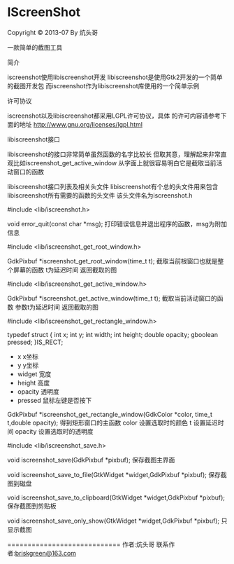 IScreenShot
===========

Copyright © 2013-07 By 炕头哥

一款简单的截图工具

简介

iscreenshot使用libiscreenshot开发
libiscreenshot是使用Gtk2开发的一个简单的截图开发包
而iscreenshot作为libiscreenshot库使用的一个简单示例

许可协议

iscreenshot以及libiscreenshot都采用LGPL许可协议，具体
的许可内容请参考下面的地址
http://www.gnu.org/licenses/lgpl.html

libiscreenshot接口

libiscreenshot的接口非常简单虽然函数的名字比较长
但取其意，理解起来非常直观比如iscreenshot_get_active_window
从字面上就很容易明白它是截取当前活动窗口的函数

libiscreenshot接口列表及相关头文件
libiscreenshot有个总的头文件用来包含libiscreenshot所有需要的函数的头文件
该头文件名为iscreenshot.h

#include <lib/iscreenshot.h>

void error_quit(const char *msg);
打印错误信息并退出程序的函数，msg为附加信息

#include <lib/iscreenshot_get_root_window.h>

GdkPixbuf *iscreenshot_get_root_window(time_t t);
截取当前根窗口也就是整个屏幕的函数
t为延迟时间
返回截取的图

#include <lib/iscreenshot_get_active_window.h>

GdkPixbuf *iscreenshot_get_active_window(time_t t);
截取当前活动窗口的函数
参数t为延迟时间
返回截取的图

#include <lib/iscreenshot_get_rectangle_window.h>

typedef struct
{
	int x;
	int y;
	int width;
	int height;
	double opacity;
	gboolean pressed;
}IS_RECT;

 * x x坐标
 * y y坐标
 * widget 宽度
 * height 高度
 * opacity 透明度
 * pressed 鼠标左键是否按下


GdkPixbuf *iscreenshot_get_rectangle_window(GdkColor *color,
		time_t t,double opacity);
得到矩形窗口的主函数
color 设置选取时的颜色
t 设置延迟时间
opacity 设置选取时的透明度

#include <lib/iscreenshot_save.h>

void iscreenshot_save(GdkPixbuf *pixbuf);
保存截图主界面

void iscreenshot_save_to_file(GtkWidget *widget,GdkPixbuf *pixbuf);
保存截图到磁盘

void iscreenshot_save_to_clipboard(GtkWidget *widget,GdkPixbuf *pixbuf);
保存截图到剪贴板

void iscreenshot_save_only_show(GtkWidget *widget,GdkPixbuf *pixbuf);
只显示截图

============================
作者:炕头哥
联系作者:briskgreen@163.com
